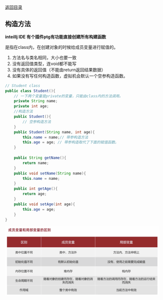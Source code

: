 [返回目录](./1.%20java学习目录.md)

## 构造方法

**inteillj IDE 有个插件ptg有功能直接创建所有构建函数**

是指在class内，在创建对象的时候给成员变量进行赋值的。
1. 方法名与类名相同，大小也要一致
2. 没有返回值类型，连void都不能写
3. 没有具体的返回值（不能由return返回结果数据）
4. 如果没有写任何构造函数，虚拟机会默认一个空参构造函数。

```JAVA
// Student class
public class Student(){
    // 一下两个变量是private的变量，只能由class内的方法调用。
    private String name;
    private int age;
    //构造方法
    public Student(){
        // 空参构造方法
    }
    public Student(String name, int age){
        this.name = name;// 带参构造方法
        this.age = age; // 带参构造取代了下面的赋值函数。
    }

    public String getName(){
        return name;
    }
    public void setName(String name){
        this.name = name;
    }
    public int getAge(){
        return age;
    }
    public void setAge(int age){
        this.age = age;
    }
}
```

![成员函数&局部函数](https://github.com/heqikun85/Code_Note/blob/main/image/20240505172731.png?raw=true)